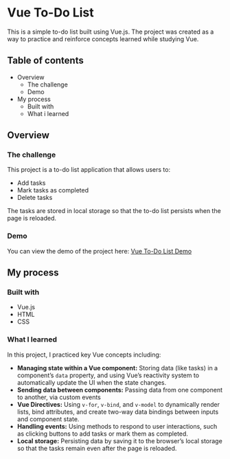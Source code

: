 # Vue To-Do List

This is a simple to-do list built using Vue.js. The project was created as a way to practice and reinforce concepts learned while studying Vue.

## Table of contents

- Overview
  - The challenge
  - Demo
- My process
  - Built with
  - What i learned

## Overview

### The challenge

This project is a to-do list application that allows users to:

- Add tasks
- Mark tasks as completed
- Delete tasks

The tasks are stored in local storage so that the to-do list persists when the page is reloaded.

### Demo

You can view the demo of the project here: [Vue To-Do List Demo](https://saga-k.github.io/Vue-checklist/)

## My process

### Built with

- Vue.js
- HTML
- CSS

### What I learned

In this project, I practiced key Vue concepts including:

- **Managing state within a Vue component:** Storing data (like tasks) in a component’s `data` property, and using Vue’s reactivity system to automatically update the UI when the state changes.
- **Sending data between components:** Passing data from one component to another, via custom events
- **Vue Directives:** Using `v-for`, `v-bind`, and `v-model` to dynamically render lists, bind attributes, and create two-way data bindings between inputs and component state.
- **Handling events:** Using methods to respond to user interactions, such as clicking buttons to add tasks or mark them as completed.
- **Local storage:** Persisting data by saving it to the browser’s local storage so that the tasks remain even after the page is reloaded.

